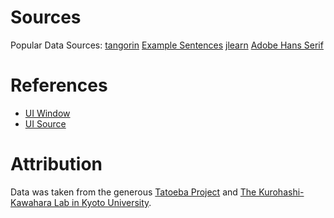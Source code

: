 # Sources

Popular Data Sources: [tangorin](https://tangorin.com/about)
[Example Sentences](http://yourei.jp/)
[jlearn](https://jlearn.net/)
[Adobe Hans Serif](https://github.com/adobe-fonts/source-han-serif)

# References

- [UI Window](https://github.com/vlang/ui/blob/master/src/layout_window.v)
- [UI Source](https://github.com/vlang/ui/tree/9cc127be775ff827d10d7a4d80a8d765e8918b31)

# Attribution

Data was taken from the generous [Tatoeba Project](https://tatoeba.org/) and [The Kurohashi-Kawahara Lab in Kyoto University](https://nlp.ist.i.kyoto-u.ac.jp/EN/index.php?JEC%20Basic%20Sentence%20Data).
